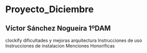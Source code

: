 # Proyecto_Diciembre
## Víctor Sánchez Nogueira 1ºDAM

clockify
dificultades y mejoras
arquitectura
Instrucciones de uso
Instrucciones de instalacion
Menciones Honorificas